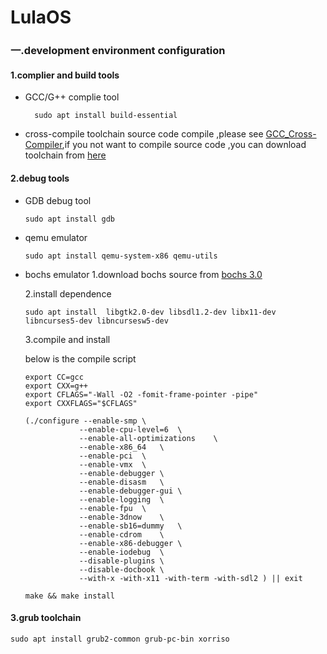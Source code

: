 # LulaOS

### 一.development environment configuration
#### 1.complier and build tools
-   GCC/G++ complie tool
    ```
      sudo apt install build-essential
    ```

- cross-compile toolchain
  source code compile ,please see [GCC_Cross-Compiler](https://wiki.osdev.org/GCC_Cross-Compiler),if you not want to compile source code ,you can download toolchain from [here](https://pan.baidu.com/s/1pIJBDcw3SzheAG5anMj5Cg?referer=https%3A%2F%2Fcloud.tencent.com%2Fdeveloper%2Farticle%2F2030533%3FpolicyId%3D1003#list/path=%2F)
  
  

#### 2.debug tools
- GDB debug tool
    ```
    sudo apt install gdb
    ```

- qemu emulator

    ```
    sudo apt install qemu-system-x86 qemu-utils
    ```

- bochs emulator
  1.download bochs source from [bochs 3.0](https://sourceforge.net/projects/bochs/files/bochs/3.0/)
  
  2.install dependence

  ```
  sudo apt install  libgtk2.0-dev libsdl1.2-dev libx11-dev libncurses5-dev libncursesw5-dev
  ```
  3.compile and install
  
    below is the compile script

  ``` 
  export CC=gcc
  export CXX=g++
  export CFLAGS="-Wall -O2 -fomit-frame-pointer -pipe"
  export CXXFLAGS="$CFLAGS"
  
  (./configure --enable-smp \
              --enable-cpu-level=6	\
              --enable-all-optimizations	\
              --enable-x86_64	\
              --enable-pci	\
              --enable-vmx	\
              --enable-debugger	\
              --enable-disasm	\
              --enable-debugger-gui	\
              --enable-logging	\
              --enable-fpu	\
              --enable-3dnow	\
              --enable-sb16=dummy	\
              --enable-cdrom	\
              --enable-x86-debugger	\
              --enable-iodebug	\
              --disable-plugins	\
              --disable-docbook	\
              --with-x -with-x11 -with-term -with-sdl2 ) || exit
  
  make && make install 
  ```



#### 3.grub toolchain

```
sudo apt install grub2-common grub-pc-bin xorriso  
```



